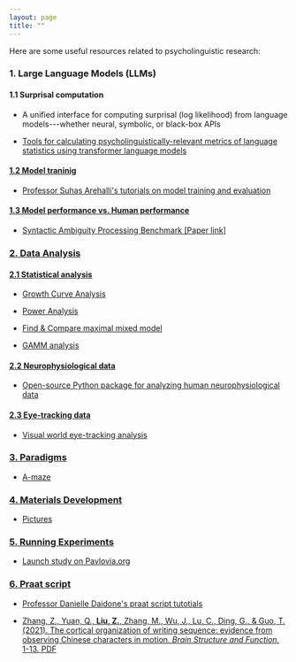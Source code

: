 ```yaml
---
layout: page
title: ""
---
```


Here are some useful resources related to psycholinguistic research:

### 1. Large Language Models (LLMs)

#### 1.1 Surprisal computation

- A unified interface for computing surprisal (log likelihood) from language models---whether neural, symbolic, or black-box APIs <a href="https://github.com/aalok-sathe/surprisal" target="_blank">

- Tools for calculating psycholinguistically-relevant metrics of language statistics using transformer language models <a href="https://github.com/jmichaelov/PsychFormers" target="_blank">

#### 1.2 Model traninig 

- Professor Suhas Arehalli's tutorials on model training and evaluation <a href="https://sarehalli.github.io/resources" target="_blank">

#### 1.3 Model performance vs. Human performance 

- Syntactic Ambiguity Processing Benchmark <a href="https://github.com/caplabnyu/sapbenchmark" target="_blank"> [Paper link] <a href="https://www.sciencedirect.com/science/article/abs/pii/S0749596X24000135" target="_blank">

### 2. Data Analysis 

#### 2.1 Statistical analysis

- Growth Curve Analysis <a href="https://www.danmirman.org/gca" target="_blank">

- Power Analysis <a href="https://jakewestfall.shinyapps.io/crossedpower/" target="_blank">

- Find & Compare maximal mixed model <a href="https://cran.r-project.org/web/packages/buildmer/vignettes/buildmer.html" target="_blank">

- GAMM analysis <a href="https://jacolienvanrij.com/Tutorials/GAMM.html#gam-or-bam" target="_blank">

#### 2.2 Neurophysiological data

- Open-source Python package for analyzing human neurophysiological data <a href="https://mne.tools/stable/index.html" target="_blank">

#### 2.3 Eye-tracking data

- Visual world eye-tracking analysis <a href="https://site.uit.no/acqvalab/workshop-visual-world-eye-tracking-analysis-in-r-with-aine-ito-16-17-02-2023/" target="_blank">

### 3. Paradigms 

- A-maze <a href="https://vboyce.github.io/Maze/" target="_blank">

### 4. Materials Development 

- Pictures <a href="https://www.irasutoya.com" target="_blank">

### 5. Running Experiments 

- Launch study on Pavlovia.org <a href="https://www.psychopy.org/online/usingPavlovia.html" target="_blank">

### 6. Praat script 

- Professor Danielle Daidone's praat script tutotials <a href="https://www.ddaidone.com/praat-scripts.html" target="_blank">

- Zhang, Z., Yuan, Q., **Liu, Z.**, Zhang, M., Wu, J., Lu, C., Ding, G., & Guo, T. (2021). The cortical organization of writing sequence: evidence from observing Chinese characters in motion. *Brain Structure and Function*, 1-13. [PDF](https://zepliu.github.io/assets/pdf/BSF21.pdf)
